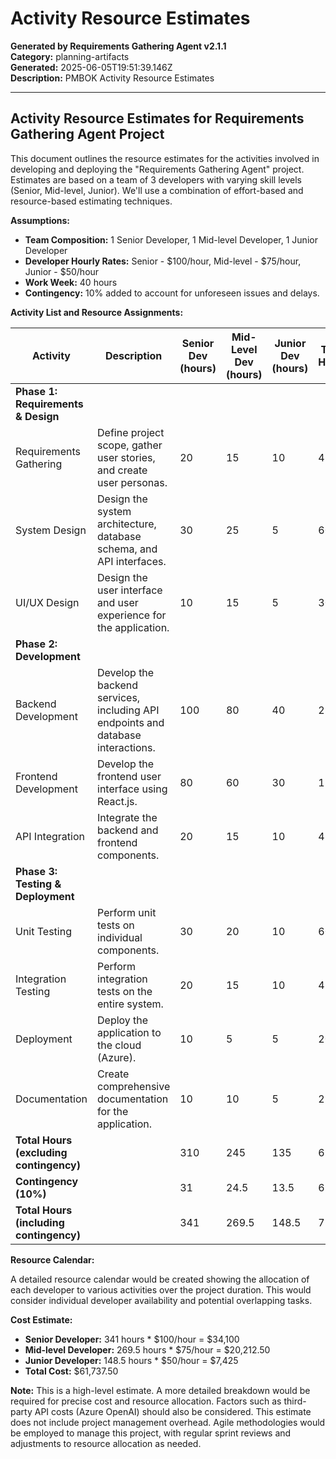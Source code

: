 # Activity Resource Estimates

**Generated by Requirements Gathering Agent v2.1.1**  
**Category:** planning-artifacts  
**Generated:** 2025-06-05T19:51:39.146Z  
**Description:** PMBOK Activity Resource Estimates

---

## Activity Resource Estimates for Requirements Gathering Agent Project

This document outlines the resource estimates for the activities involved in developing and deploying the "Requirements Gathering Agent" project.  Estimates are based on a team of 3 developers with varying skill levels (Senior, Mid-level, Junior).  We'll use a combination of effort-based and resource-based estimating techniques.

**Assumptions:**

* **Team Composition:** 1 Senior Developer, 1 Mid-level Developer, 1 Junior Developer
* **Developer Hourly Rates:** Senior - $100/hour, Mid-level - $75/hour, Junior - $50/hour
* **Work Week:** 40 hours
* **Contingency:** 10% added to account for unforeseen issues and delays.

**Activity List and Resource Assignments:**

| Activity                                     | Description                                                                                                   | Senior Dev (hours) | Mid-Level Dev (hours) | Junior Dev (hours) | Total Hours | Notes                                                                         |
|----------------------------------------------|---------------------------------------------------------------------------------------------------------------|--------------------|-----------------------|--------------------|-------------|---------------------------------------------------------------------------------|
| **Phase 1: Requirements & Design**          |                                                                                                               |                     |                        |                    |             |                                                                                 |
| Requirements Gathering                        | Define project scope, gather user stories, and create user personas.                                         | 20                 | 15                     | 10                 | 45           | Includes stakeholder interviews and documentation.                             |
| System Design                               | Design the system architecture, database schema, and API interfaces.                                          | 30                 | 25                     | 5                  | 60           | Includes technical documentation and diagrams.                               |
| UI/UX Design                                 | Design the user interface and user experience for the application.                                            | 10                 | 15                     | 5                  | 30           | Prototyping and wireframing included.                                      |
| **Phase 2: Development**                    |                                                                                                               |                     |                        |                    |             |                                                                                 |
| Backend Development                          | Develop the backend services, including API endpoints and database interactions.                               | 100                | 80                     | 40                 | 220          | Includes testing and debugging.                                                |
| Frontend Development                         | Develop the frontend user interface using React.js.                                                           | 80                 | 60                     | 30                 | 170          | Includes testing and debugging.                                                |
| API Integration                              | Integrate the backend and frontend components.                                                               | 20                 | 15                     | 10                 | 45           | Includes testing and debugging.                                                |
| **Phase 3: Testing & Deployment**            |                                                                                                               |                     |                        |                    |             |                                                                                 |
| Unit Testing                                 | Perform unit tests on individual components.                                                                   | 30                 | 20                     | 10                 | 60           | Automated testing included.                                                    |
| Integration Testing                          | Perform integration tests on the entire system.                                                              | 20                 | 15                     | 10                 | 45           | Automated testing included.                                                    |
| Deployment                                  | Deploy the application to the cloud (Azure).                                                               | 10                 | 5                      | 5                  | 20           | Includes configuration and setup.                                              |
| Documentation                              | Create comprehensive documentation for the application.                                                        | 10                 | 10                     | 5                  | 25           | Includes user manual and technical documentation.                              |
| **Total Hours (excluding contingency)**     |                                                                                                               | 310                | 245                    | 135                | 690          |                                                                                 |
| **Contingency (10%)**                       |                                                                                                               | 31                 | 24.5                   | 13.5                | 69           |                                                                                 |
| **Total Hours (including contingency)**     |                                                                                                               | 341                | 269.5                  | 148.5               | 759          |                                                                                 |


**Resource Calendar:**

A detailed resource calendar would be created showing the allocation of each developer to various activities over the project duration. This would consider individual developer availability and potential overlapping tasks.

**Cost Estimate:**

* **Senior Developer:** 341 hours * $100/hour = $34,100
* **Mid-level Developer:** 269.5 hours * $75/hour = $20,212.50
* **Junior Developer:** 148.5 hours * $50/hour = $7,425
* **Total Cost:** $61,737.50

**Note:** This is a high-level estimate.  A more detailed breakdown would be required for precise cost and resource allocation.  Factors such as third-party API costs (Azure OpenAI) should also be considered.  This estimate does not include project management overhead.  Agile methodologies would be employed to manage this project, with regular sprint reviews and adjustments to resource allocation as needed.
